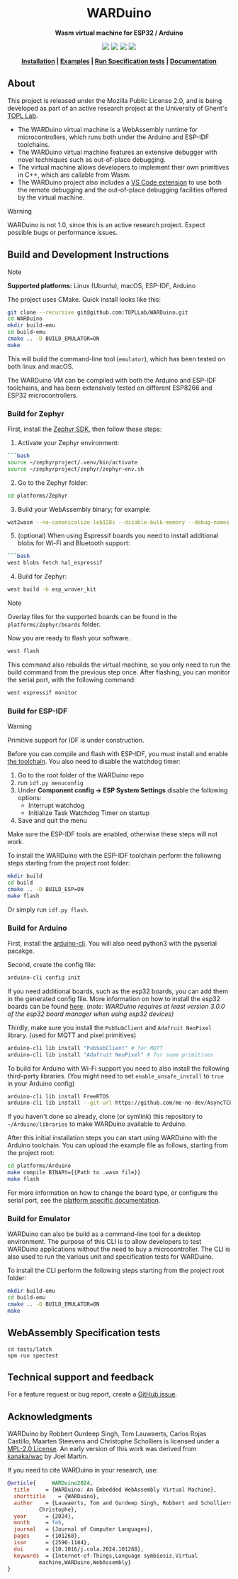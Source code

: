 <div align="center">
  <h1>WARDuino</h1>

  <p>
    <strong>Wasm virtual machine for ESP32 / Arduino</strong>
  </p>

  <p>
    <a href="https://github.com/TOPLLab/WARDuino/actions/workflows/compile.yml"><img src="https://github.com/TOPLLab/WARDuino/actions/workflows/compile.yml/badge.svg"></a>
    <a href="https://github.com/TOPLLab/WARDuino/actions/workflows/test.yml"><img src="https://github.com/TOPLLab/WARDuino/actions/workflows/test.yml/badge.svg"></a>
    <a href="https://doi.org/10.1016/j.cola.2024.101268"><img src="https://img.shields.io/badge/DOI-10.1016%2Fj.cola.2024.101268-blue.svg"></a>
    <a href="https://github.com/TOPLLab/WARDuino/blob/master/LICENSE"><img src="https://img.shields.io/badge/License-MPL_2.0-blue.svg"></a>
  </p>

  <b>
    <a href="./README.md#build-and-development-instructions">Installation</a>
    <span> | </span>
    <a href="./tutorials/">Examples</a>
    <span> | </span>
    <a href="./README.md#webassembly-specification-tests">Run Specification tests</a>
    <span> | </span>
    <a href="https://topllab.github.io/WARDuino/guide/get-started.html">Documentation</a>
  </b>

</div>

## About

This project is released under the Mozilla Public License 2.0, and is being developed as part of an active research project at the University of Ghent's [TOPL Lab](https://github.com/TOPLLab).

+ The WARDuino virtual machine is a WebAssembly runtime for microcontrollers, which runs both under the Arduino and ESP-IDF toolchains.
+ The WARDuino virtual machine features an extensive debugger with novel techniques such as out-of-place debugging.
+ The virtual machine allows developers to implement their own primitives in C++, which are callable from Wasm.
+ The WARDuino project also includes a [VS Code extension](https://github.com/TOPLLab/WARDuino-VSCode) to use both the remote debugging and the out-of-place debugging facilities offered by the virtual machine.

> [!WARNING]
> WARDuino is not 1.0, since this is an active research project. Expect possible bugs or performance issues.

## Build and Development Instructions

> [!NOTE]
> **Supported platforms:** Linux (Ubuntu), macOS, ESP-IDF, Arduino

The project uses CMake. Quick install looks like this:

```bash
git clone --recursive git@github.com:TOPLLab/WARDuino.git
cd WARDuino
mkdir build-emu
cd build-emu
cmake .. -D BUILD_EMULATOR=ON
make
```

This will build the command-line tool (`emulator`), which has been tested on both linux and macOS.

The WARDuino VM can be compiled with both the Arduino and ESP-IDF toolchains, and has been extensively tested on different ESP8266 and ESP32 microcontrollers.

### Build for Zephyr

First, install the [Zephyr SDK](https://docs.zephyrproject.org/latest/develop/getting_started/index.html#getting-started-guide), then follow these steps:

1. Activate your Zephyr environment:
```bash
```bash
source ~/zephyrproject/.venv/bin/activate
source ~/zephyrproject/zephyr/zephyr-env.sh
```

2. Go to the Zephyr folder:

```bash
cd platforms/Zephyr
```

3. Build your WebAssembly binary; for example:

```bash
wat2wasm --no-canonicalize-leb128s --disable-bulk-memory --debug-names -v -o upload.wasm ../../tutorials/wat/main/blink.wat
```

5. (optional) When using Espressif boards you need to install additional blobs for Wi-Fi and Bluetooth support:
```bash
```bash
west blobs fetch hal_espressif
```

4. Build for Zephyr:
```bash
west build -b esp_wrover_kit
```
> [!NOTE]
> Overlay files for the supported boards can be found in the `platforms/Zephyr/boards` folder.

Now you are ready to flash your software.

```bash
west flash
```

This command also rebuilds the virtual machine, so you only need to run the build command from the previous step once.
After flashing, you can monitor the serial port, with the following command:

```bash
west espressif monitor
```

### Build for ESP-IDF

> [!WARNING]
> Primitive support for IDF is under construction.

Before you can compile and flash with ESP-IDF, you must install and enable [the toolchain](https://docs.espressif.com/projects/esp-idf/en/latest/esp32/get-started/linux-macos-setup.html).
You also need to disable the watchdog timer:

1. Go to the root folder of the WARDuino repo
2. run `idf.py menuconfig`
3. Under **Component config → ESP System Settings** disable the following options:
   - Interrupt watchdog
   - Initialize Task Watchdog Timer on startup
4. Save and quit the menu

Make sure the ESP-IDF tools are enabled, otherwise these steps will not work.

To install the WARDuino with the ESP-IDF toolchain perform the following steps starting from the project root folder:

```bash
mkdir build
cd build
cmake .. -D BUILD_ESP=ON
make flash
```

Or simply run `idf.py flash`.

### Build for Arduino

First, install the [arduino-cli](https://arduino.github.io/arduino-cli/0.21/installation/).
You will also need python3 with the pyserial pacakge.

Second, create the config file:

```bash
arduino-cli config init
```

If you need additional boards, such as the esp32 boards, you can add them in the generated config file. More information on how to install the esp32 boards can be found <a href="./documentation/InstallArduinoESP32.md">here</a>.
(_note: WARDuino requires at least version 3.0.0 of the esp32 board manager when using esp32 devices)_

Thirdly, make sure you install the `PubSubClient` and `Adafruit NeoPixel` library. (used for MQTT and pixel primitives)

```bash
arduino-cli lib install "PubSubClient" # for MQTT
arduino-cli lib install "Adafruit NeoPixel" # for some primitives
```

To build for Arduino with Wi-Fi support you need to also install the following third-party libraries.
(You might need to set `enable_unsafe_install` to `true` in your Arduino config)

```bash
arduino-cli lib install FreeRTOS
arduino-cli lib install --git-url https://github.com/me-no-dev/AsyncTCP.git
```

If you haven't done so already, clone (or symlink) this repository to `~/Arduino/libraries` to make WARDuino available to Arduino.


After this initial installation steps you can start using WARDuino with the Arduino toolchain.
You can upload the example file as follows, starting from the project root:

```bash
cd platforms/Arduino
make compile BINARY={{Path to .wasm file}}
make flash
```

For more information on how to change the board type, or configure the serial port, see the [platform specific documentation](./platforms/Arduino/README.md).

### Build for Emulator

WARDuino can also be build as a command-line tool for a desktop environment.
The purpose of this CLI is to allow developers to test WARDuino applications without the need to buy a microcontroller.
The CLI is also used to run the various unit and specification tests for WARDuino.

To install the CLI perform the following steps starting from the project root folder:

```bash
mkdir build-emu
cd build-emu
cmake .. -D BUILD_EMULATOR=ON
make
```

## WebAssembly Specification tests

```shell
cd tests/latch
npm run spectest
```

## Technical support and feedback

For a feature request or bug report, create a [GitHub issue](https://github.com/TOPLLab/WARDuino/issues).

## Acknowledgments

WARDuino by Robbert Gurdeep Singh, Tom Lauwaerts, Carlos Rojas Castillo, Maarten Steevens and Christophe Scholliers is licensed under a [MPL-2.0 License](./LICENSE).
An early version of this work was derived from [kanaka/wac](https://github.com/kanaka/wac) by Joel Martin.

If you need to cite WARDuino in your research, use:

```bibtex
@article{	  WARDuino2024,
  title		= {WARDuino: An Embedded WebAssembly Virtual Machine},
  shorttitle	= {WARDuino},
  author	= {Lauwaerts, Tom and Gurdeep Singh, Robbert and Scholliers,
		  Christophe},
  year		= {2024},
  month		= feb,
  journal	= {Journal of Computer Languages},
  pages		= {101268},
  issn		= {2590-1184},
  doi		= {10.1016/j.cola.2024.101268},
  keywords	= {Internet-of-Things,Language symbiosis,Virtual
		  machine,WARDuino,WebAssembly}
}
```

